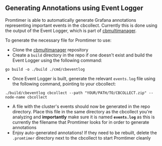 ## Generating Annotations using Event Logger

Promtimer is able to automatically generate Grafana annotations representing important
events in the cbcollect. Currently this is done using the output of the Event Logger,
which is part of [cbmultimanager](https://github.com/couchbaselabs/cbmultimanager).

To generate the necessary file for Promtimer to use:

* Clone the [cbmultimanager](https://github.com/couchbaselabs/cbmultimanager) repository
* Create a `build` directory in the repo if one doesn't exist and build the Event Logger
  using the following command:

```
go build -o ./build ./cmd/cbeventlog
```

* Once Event Logger is built, generate the relevant `events.log` file using the following
  command, pointing to your cbcollect:

```
./build/cbeventlog cbcollect --path "YOUR/PATH/TO/CBCOLLECT.zip" --node-name cbcollect
```

* A file with the cluster's events should now be generated in the repo directory. Place
  this file in the same directory as the cbcollect you're analyzing and **importantly**
  make sure it is named **`events.log`** as this is currently the filename that Promtimer
  looks for in order to generate annotations
* Enjoy auto-generated annotations! If they need to be rebuilt, delete the `.promtimer`
  directory next to the cbcollect to start Promtimer cleanly
